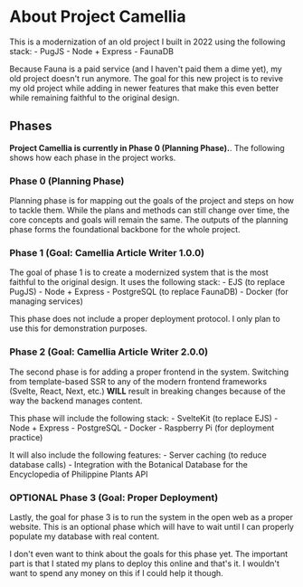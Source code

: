 # About Project Camellia
This is a modernization of an old project I built in 2022 using the following stack:
    - PugJS
    - Node + Express
    - FaunaDB

Because Fauna is a paid service (and I haven't paid them a dime yet), my old project doesn't run anymore. The goal for this new project is to revive my old project while adding in newer features that make this even better while remaining faithful to the original design.

## Phases
**Project Camellia is currently in Phase 0 (Planning Phase).**. The following shows how each phase in the project works.

### Phase 0 (Planning Phase)
Planning phase is for mapping out the goals of the project and steps on how to tackle them. While the plans and methods can still change over time, the core concepts and goals will remain the same. The outputs of the planning phase forms the foundational backbone for the whole project.

### Phase 1 (Goal: Camellia Article Writer 1.0.0)
The goal of phase 1 is to create a modernized system that is the most faithful to the original design. It uses the following stack:
    - EJS (to replace PugJS)
    - Node + Express
    - PostgreSQL (to replace FaunaDB)
    - Docker (for managing services)

This phase does not include a proper deployment protocol. I only plan to use this for demonstration purposes.

### Phase 2 (Goal: Camellia Article Writer 2.0.0)
The second phase is for adding a proper frontend in the system. Switching from template-based SSR to any of the modern frontend frameworks (Svelte, React, Next, etc.) **WILL** result in breaking changes because of the way the backend manages content.

This phase will include the following stack:
    - SvelteKit (to replace EJS)
    - Node + Express
    - PostgreSQL
    - Docker
    - Raspberry Pi (for deployment practice)

It will also include the following features:
    - Server caching (to reduce database calls)
    - Integration with the Botanical Database for the Encyclopedia of Philippine Plants API

### OPTIONAL Phase 3 (Goal: Proper Deployment)
Lastly, the goal for phase 3 is to run the system in the open web as a proper website. This is an optional phase which will have to wait until I can properly populate my database with real content.

I don't even want to think about the goals for this phase yet. The important part is that I stated my plans to deploy this online and that's it. I wouldn't want to spend any money on this if I could help it though.